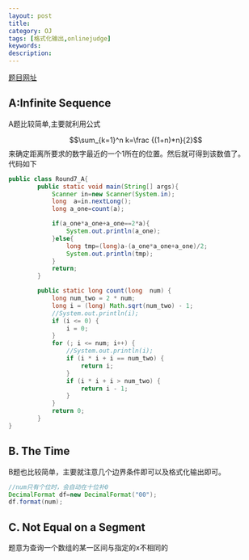 ```yaml
---
layout: post
title: 
category: OJ
tags: [格式化输出,onlinejudge]
keywords:
description:
---
```


[题目网址](http://codeforces.com/contest/622/)

## A:Infinite Sequence


A题比较简单,主要就利用公式

$$\sum_{k=1}^n k=\frac {(1+n)*n}{2}$$
来确定距离所要求的数字最近的一个1所在的位置。然后就可得到该数值了。<br>
代码如下

```java
public class Round7_A{
        public static void main(String[] args){
            Scanner in=new Scanner(System.in);
            long  a=in.nextLong();
            long a_one=count(a);

            if(a_one*a_one+a_one==2*a){
                System.out.println(a_one);
            }else{
                long tmp=(long)a-(a_one*a_one+a_one)/2;
                System.out.println(tmp);
            }
            return;
        }

        public static long count(long  num) {
            long num_two = 2 * num;
            long i = (long) Math.sqrt(num_two) - 1;
            //System.out.println(i);
            if (i <= 0) {
                i = 0;
            }
            for (; i <= num; i++) {
                //System.out.println(i);
                if (i * i + i == num_two) {
                    return i;
                }
                if (i * i + i > num_two) {
                    return i - 1;
                }
            }
            return 0;
        }
}
```

## B. The Time
B题也比较简单，主要就注意几个边界条件即可以及格式化输出即可。

```java
//num只有个位时，会自动在十位补0
DecimalFormat df=new DecimalFormat("00");
df.format(num);
```


## C. Not Equal on a Segment

题意为查询一个数组的某一区间与指定的x不相同的





